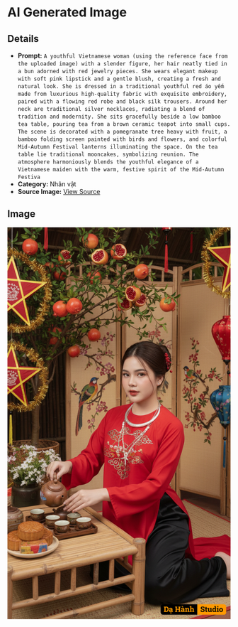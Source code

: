 # AI Generated Image

## Details
- **Prompt:** `A youthful Vietnamese woman (using the reference face from the uploaded image) with a slender figure, her hair neatly tied in a bun adorned with red jewelry pieces. She wears elegant makeup with soft pink lipstick and a gentle blush, creating a fresh and natural look. She is dressed in a traditional youthful red áo yếm made from luxurious high-quality fabric with exquisite embroidery, paired with a flowing red robe and black silk trousers. Around her neck are traditional silver necklaces, radiating a blend of tradition and modernity.
She sits gracefully beside a low bamboo tea table, pouring tea from a brown ceramic teapot into small cups. The scene is decorated with a pomegranate tree heavy with fruit, a bamboo folding screen painted with birds and flowers, and colorful Mid-Autumn Festival lanterns illuminating the space. On the tea table lie traditional mooncakes, symbolizing reunion.
The atmosphere harmoniously blends the youthful elegance of a Vietnamese maiden with the warm, festive spirit of the Mid-Autumn Festiva`
- **Category:** Nhân vật
- **Source Image:** [View Source](https://raw.githubusercontent.com/lenzcomvth/ImageLibrary/main/Female.png)

## Image
![AI Generated Image](./image-2025-10-04T12-27-30-973Z.png)